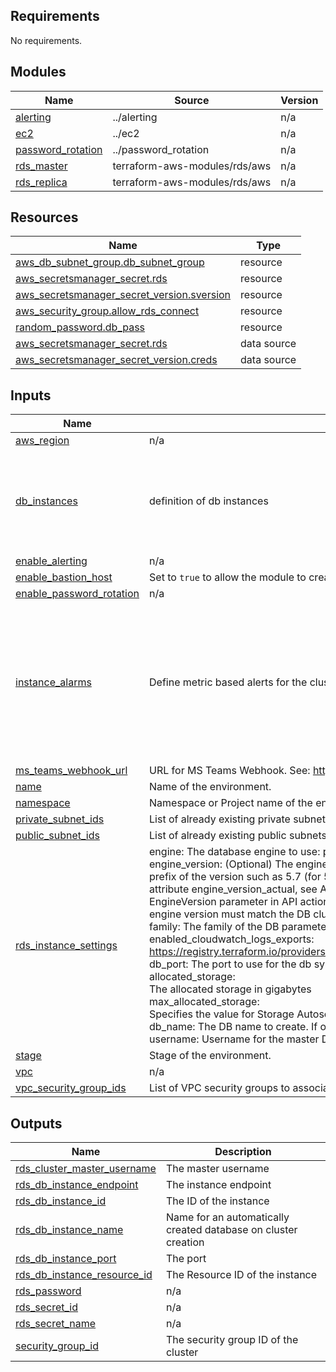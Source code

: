 <!-- BEGIN_TF_DOCS -->
## Requirements

No requirements.

## Modules

| Name | Source | Version |
|------|--------|---------|
| <a name="module_alerting"></a> [alerting](#module\_alerting) | ../alerting | n/a |
| <a name="module_ec2"></a> [ec2](#module\_ec2) | ../ec2 | n/a |
| <a name="module_password_rotation"></a> [password\_rotation](#module\_password\_rotation) | ../password_rotation | n/a |
| <a name="module_rds_master"></a> [rds\_master](#module\_rds\_master) | terraform-aws-modules/rds/aws | n/a |
| <a name="module_rds_replica"></a> [rds\_replica](#module\_rds\_replica) | terraform-aws-modules/rds/aws | n/a |

## Resources

| Name | Type |
|------|------|
| [aws_db_subnet_group.db_subnet_group](https://registry.terraform.io/providers/hashicorp/aws/latest/docs/resources/db_subnet_group) | resource |
| [aws_secretsmanager_secret.rds](https://registry.terraform.io/providers/hashicorp/aws/latest/docs/resources/secretsmanager_secret) | resource |
| [aws_secretsmanager_secret_version.sversion](https://registry.terraform.io/providers/hashicorp/aws/latest/docs/resources/secretsmanager_secret_version) | resource |
| [aws_security_group.allow_rds_connect](https://registry.terraform.io/providers/hashicorp/aws/latest/docs/resources/security_group) | resource |
| [random_password.db_pass](https://registry.terraform.io/providers/hashicorp/random/latest/docs/resources/password) | resource |
| [aws_secretsmanager_secret.rds](https://registry.terraform.io/providers/hashicorp/aws/latest/docs/data-sources/secretsmanager_secret) | data source |
| [aws_secretsmanager_secret_version.creds](https://registry.terraform.io/providers/hashicorp/aws/latest/docs/data-sources/secretsmanager_secret_version) | data source |

## Inputs

| Name | Description | Type | Default | Required |
|------|-------------|------|---------|:--------:|
| <a name="input_aws_region"></a> [aws\_region](#input\_aws\_region) | n/a | `string` | n/a | yes |
| <a name="input_db_instances"></a> [db\_instances](#input\_db\_instances) | definition of db instances | <pre>map(object({<br>    identifier          = string<br>    instance_class      = string<br>    publicly_accessible = bool<br>    promotion_tier      = number<br>    backup              = any<br>  }))</pre> | n/a | yes |
| <a name="input_enable_alerting"></a> [enable\_alerting](#input\_enable\_alerting) | n/a | `bool` | `true` | no |
| <a name="input_enable_bastion_host"></a> [enable\_bastion\_host](#input\_enable\_bastion\_host) | Set to `true` to allow the module to create any resources for the ec2 bastion host. | `bool` | `false` | no |
| <a name="input_enable_password_rotation"></a> [enable\_password\_rotation](#input\_enable\_password\_rotation) | n/a | `bool` | n/a | yes |
| <a name="input_instance_alarms"></a> [instance\_alarms](#input\_instance\_alarms) | Define metric based alerts for the cluster instances. | <pre>map(object({<br>    alarm_name          = string<br>    alarm_description   = string<br>    comparison_operator = string<br>    evaluation_periods  = number<br>    threshold           = number<br>    namespace           = string<br>    statistic           = string<br>    period              = number<br>    treat_missing_data  = string<br>  }))</pre> | n/a | yes |
| <a name="input_ms_teams_webhook_url"></a> [ms\_teams\_webhook\_url](#input\_ms\_teams\_webhook\_url) | URL for MS Teams Webhook. See: https://github.com/idealo/cloudwatch-alarm-to-ms-teams | `string` | `""` | no |
| <a name="input_name"></a> [name](#input\_name) | Name of the environment. | `string` | n/a | yes |
| <a name="input_namespace"></a> [namespace](#input\_namespace) | Namespace or Project name of the environment | `string` | n/a | yes |
| <a name="input_private_subnet_ids"></a> [private\_subnet\_ids](#input\_private\_subnet\_ids) | List of already existing private subnets. | `list(string)` | n/a | yes |
| <a name="input_public_subnet_ids"></a> [public\_subnet\_ids](#input\_public\_subnet\_ids) | List of already existing public subnets. | `list(string)` | n/a | yes |
| <a name="input_rds_instance_settings"></a> [rds\_instance\_settings](#input\_rds\_instance\_settings) | engine:           The database engine to use: postgres\|mysql<br>    engine\_version:   (Optional) The engine version to use. If auto\_minor\_version\_upgrade is enabled, you can provide a<br>                      prefix of the version such as 5.7 (for 5.7.10). The actual engine version used is returned in the<br>                      attribute engine\_version\_actual, see Attributes Reference below. For supported values, see the<br>                      EngineVersion parameter in API action CreateDBInstance. Note that for Amazon Aurora instances the<br>                      engine version must match the DB cluster's engine version'. Cannot be specified for a replica.<br>    family:           The family of the DB parameter group<br>    enabled\_cloudwatch\_logs\_exports:<br>                      https://registry.terraform.io/providers/hashicorp/aws/latest/docs/resources/db_instance#enabled_cloudwatch_logs_exports<br>    db\_port:          The port to use for the db system<br>    allocated\_storage:<br>                      The allocated storage in gigabytes<br>    max\_allocated\_storage:<br>                      Specifies the value for Storage Autoscaling<br>    db\_name:          The DB name to create. If omitted, no database is created initially<br>    username:         Username for the master DB user | <pre>object({<br>    engine                          = string<br>    engine_version                  = string<br>    major_engine_version            = string<br>    family                          = string<br>    enabled_cloudwatch_logs_exports = list(string)<br>    db_port                         = number<br>    allocated_storage               = number<br>    max_allocated_storage           = number<br>    db_name                         = string<br>    username                        = string<br>  })</pre> | n/a | yes |
| <a name="input_stage"></a> [stage](#input\_stage) | Stage of the environment. | `string` | n/a | yes |
| <a name="input_vpc"></a> [vpc](#input\_vpc) | n/a | `any` | n/a | yes |
| <a name="input_vpc_security_group_ids"></a> [vpc\_security\_group\_ids](#input\_vpc\_security\_group\_ids) | List of VPC security groups to associate | `list(string)` | `[]` | no |

## Outputs

| Name | Description |
|------|-------------|
| <a name="output_rds_cluster_master_username"></a> [rds\_cluster\_master\_username](#output\_rds\_cluster\_master\_username) | The master username |
| <a name="output_rds_db_instance_endpoint"></a> [rds\_db\_instance\_endpoint](#output\_rds\_db\_instance\_endpoint) | The instance endpoint |
| <a name="output_rds_db_instance_id"></a> [rds\_db\_instance\_id](#output\_rds\_db\_instance\_id) | The ID of the instance |
| <a name="output_rds_db_instance_name"></a> [rds\_db\_instance\_name](#output\_rds\_db\_instance\_name) | Name for an automatically created database on cluster creation |
| <a name="output_rds_db_instance_port"></a> [rds\_db\_instance\_port](#output\_rds\_db\_instance\_port) | The port |
| <a name="output_rds_db_instance_resource_id"></a> [rds\_db\_instance\_resource\_id](#output\_rds\_db\_instance\_resource\_id) | The Resource ID of the instance |
| <a name="output_rds_password"></a> [rds\_password](#output\_rds\_password) | n/a |
| <a name="output_rds_secret_id"></a> [rds\_secret\_id](#output\_rds\_secret\_id) | n/a |
| <a name="output_rds_secret_name"></a> [rds\_secret\_name](#output\_rds\_secret\_name) | n/a |
| <a name="output_security_group_id"></a> [security\_group\_id](#output\_security\_group\_id) | The security group ID of the cluster |
<!-- END_TF_DOCS -->